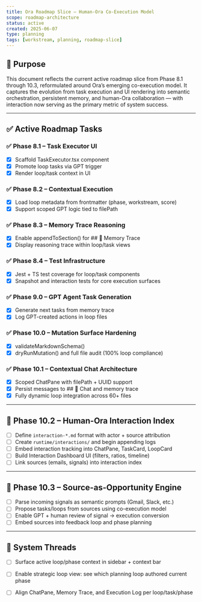 ```yaml
---
title: Ora Roadmap Slice – Human-Ora Co-Execution Model
scope: roadmap-architecture
status: active
created: 2025-06-07
type: planning
tags: [workstream, planning, roadmap-slice]
---
```


## 🎯 Purpose

This document reflects the current active roadmap slice from Phase 8.1 through 10.3, reformulated around Ora’s emerging co-execution model. It captures the evolution from task execution and UI rendering into semantic orchestration, persistent memory, and human-Ora collaboration — with interaction now serving as the primary metric of system success.

---

## ✅ Active Roadmap Tasks

### ✅ Phase 8.1 – Task Executor UI
- [x] Scaffold TaskExecutor.tsx component
- [x] Promote loop tasks via GPT trigger
- [x] Render loop/task context in UI

### ✅ Phase 8.2 – Contextual Execution
- [x] Load loop metadata from frontmatter (phase, workstream, score)
- [x] Support scoped GPT logic tied to filePath

### ✅ Phase 8.3 – Memory Trace Reasoning
- [x] Enable appendToSection() for ## 🧠 Memory Trace
- [x] Display reasoning trace within loop/task views

### ✅ Phase 8.4 – Test Infrastructure
- [x] Jest + TS test coverage for loop/task components
- [x] Snapshot and interaction tests for core execution surfaces

### ✅ Phase 9.0 – GPT Agent Task Generation
- [x] Generate next tasks from memory trace
- [x] Log GPT-created actions in loop files

### ✅ Phase 10.0 – Mutation Surface Hardening
- [x] validateMarkdownSchema()
- [x] dryRunMutation() and full file audit (100% loop compliance)

### ✅ Phase 10.1 – Contextual Chat Architecture
- [x] Scoped ChatPane with filePath + UUID support
- [x] Persist messages to ## 💬 Chat and memory trace
- [x] Fully dynamic loop integration across 60+ files

---

## 🧭 Phase 10.2 – Human-Ora Interaction Index
- [ ] Define `interaction-*.md` format with actor + source attribution
- [ ] Create `runtime/interactions/` and begin appending logs
- [ ] Embed interaction tracking into ChatPane, TaskCard, LoopCard
- [ ] Build Interaction Dashboard UI (filters, ratios, timeline)
- [ ] Link sources (emails, signals) into interaction index

---

## 🔭 Phase 10.3 – Source-as-Opportunity Engine
- [ ] Parse incoming signals as semantic prompts (Gmail, Slack, etc.)
- [ ] Propose tasks/loops from sources using co-execution model
- [ ] Enable GPT + human review of signal → execution conversion
- [ ] Embed sources into feedback loop and phase planning

---

## 🔧 System Threads
- [ ] Surface active loop/phase context in sidebar + context bar
- [ ] Enable strategic loop view: see which planning loop authored current phase
- [ ] Align ChatPane, Memory Trace, and Execution Log per loop/task/phase

